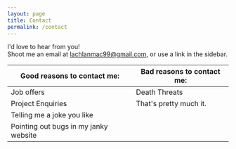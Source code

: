```yaml
---
layout: page
title: Contact
permalink: /contact
---
```


I'd love to hear from you!  
Shoot me an email at [lachlanmac99@gmail.com](mailto:lachlanmac99@gmail.com), or use a link in the sidebar.




| Good reasons to contact me:   | Bad reasons to contact me:    |
|-------------------------------|-------------------------------|
| Job offers                    | Death Threats                 |
| Project Enquiries             | That's pretty much it.        |
| Telling me a joke you like    |
| Pointing out bugs in my janky website|
 





